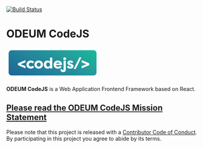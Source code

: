 [![Build Status](https://travis-ci.org/odeum/odeum-codejs.svg?branch=development/alpha)](https://travis-ci.org/odeum/odeum-codejs)
# ODEUM CodeJS

<a href="https://github.com/odeum/odeum-codejs">
  <img alt="ODEUM CodeJS" src="./docs/assets/codejs_logo.png" />
</a>
<br />

**ODEUM CodeJS** is a Web Application Frontend Framework based on React.

## <a href="./docs/Mission-statement.md" target="_blank">Please read the ODEUM CodeJS Mission Statement</a>

Please note that this project is released with a [Contributor Code of Conduct](code-of-conduct.md). By participating in this project you agree to abide by its terms.
